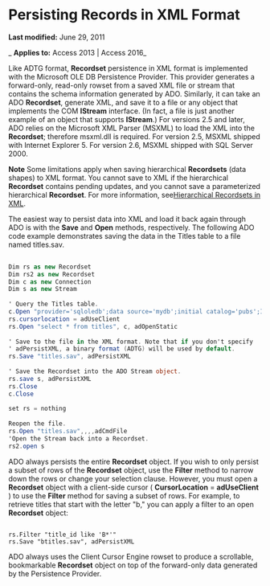 
# Persisting Records in XML Format

 **Last modified:** June 29, 2011

 _ **Applies to:** Access 2013 | Access 2016_

Like ADTG format,  **Recordset** persistence in XML format is implemented with the Microsoft OLE DB Persistence Provider. This provider generates a forward-only, read-only rowset from a saved XML file or stream that contains the schema information generated by ADO. Similarly, it can take an ADO **Recordset**, generate XML, and save it to a file or any object that implements the COM **IStream** interface. (In fact, a file is just another example of an object that supports **IStream**.) For versions 2.5 and later, ADO relies on the Microsoft XML Parser (MSXML) to load the XML into the **Recordset**; therefore msxml.dll is required. For version 2.5, MSXML shipped with Internet Explorer 5. For version 2.6, MSXML shipped with SQL Server 2000.


 **Note**  Some limitations apply when saving hierarchical  **Recordsets** (data shapes) to XML format. You cannot save to XML if the hierarchical **Recordset** contains pending updates, and you cannot save a parameterized hierarchical **Recordset**. For more information, see[Hierarchical Recordsets in XML](606dee87-8762-6cc2-a151-94d34031b35f.md).

The easiest way to persist data into XML and load it back again through ADO is with the  **Save** and **Open** methods, respectively. The following ADO code example demonstrates saving the data in the Titles table to a file named titles.sav.



```c#
 
Dim rs as new Recordset 
Dim rs2 as new Recordset 
Dim c as new Connection 
Dim s as new Stream 
 
' Query the Titles table. 
c.Open "provider='sqloledb';data source='mydb';initial catalog='pubs';Integrated Security='SSPI'" 
rs.cursorlocation = adUseClient 
rs.Open "select * from titles", c, adOpenStatic 
 
' Save to the file in the XML format. Note that if you don't specify 
' adPersistXML, a binary format (ADTG) will be used by default. 
rs.Save "titles.sav", adPersistXML 
 
' Save the Recordset into the ADO Stream object. 
rs.save s, adPersistXML 
rs.Close 
c.Close 
 
set rs = nothing 
 
Reopen the file. 
rs.Open "titles.sav",,,,adCmdFile 
'Open the Stream back into a Recordset. 
rs2.open s 

```

ADO always persists the entire  **Recordset** object. If you wish to only persist a subset of rows of the **Recordset** object, use the **Filter** method to narrow down the rows or change your selection clause. However, you must open a **Recordset** object with a client-side cursor ( **CursorLocation** = **adUseClient** ) to use the **Filter** method for saving a subset of rows. For example, to retrieve titles that start with the letter "b," you can apply a filter to an open **Recordset** object:



```
 
rs.Filter "title_id like 'B*'" 
rs.Save "btitles.sav", adPersistXML 

```

ADO always uses the Client Cursor Engine rowset to produce a scrollable, bookmarkable  **Recordset** object on top of the forward-only data generated by the Persistence Provider.
